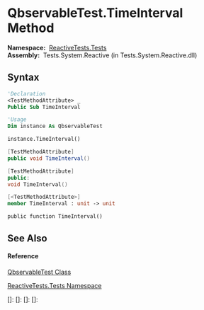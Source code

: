 # QbservableTest.TimeInterval Method

**Namespace:**  [ReactiveTests.Tests](ReactiveTests.Tests\ReactiveTests.Tests.md)  
**Assembly:**  Tests.System.Reactive (in Tests.System.Reactive.dll)

## Syntax

```vb
'Declaration
<TestMethodAttribute> _
Public Sub TimeInterval
```

```vb
'Usage
Dim instance As QbservableTest

instance.TimeInterval()
```

```csharp
[TestMethodAttribute]
public void TimeInterval()
```

```c++
[TestMethodAttribute]
public:
void TimeInterval()
```

```fsharp
[<TestMethodAttribute>]
member TimeInterval : unit -> unit 
```

```jscript
public function TimeInterval()
```

## See Also

#### Reference

[QbservableTest Class](QbservableTest\QbservableTest.md)

[ReactiveTests.Tests Namespace](ReactiveTests.Tests\ReactiveTests.Tests.md)

[]: 
[]: 
[]: 
[]: 